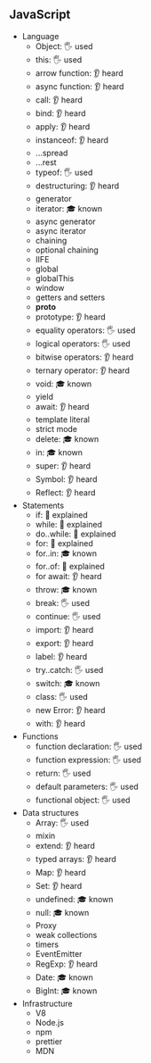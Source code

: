 ## JavaScript

- Language
  - Object: 🖐️ used
  - this: 🖐️ used
  - arrow function: 👂 heard
  - async function: 👂 heard
  - call: 👂 heard
  - bind: 👂 heard
  - apply: 👂 heard
  - instanceof: 👂 heard
  - ...spread
  - ...rest
  - typeof: 🖐️ used
  - destructuring: 👂 heard
  - generator
  - iterator: 🎓 known
  - async generator
  - async iterator
  - chaining
  - optional chaining
  - IIFE
  - global
  - globalThis
  - window
  - getters and setters
  - __proto__
  - prototype: 👂 heard
  - equality operators: 🖐️ used
  - logical operators: 🖐️ used
  - bitwise operators: 👂 heard
  - ternary operator: 👂 heard
  - void: 🎓 known
  - yield
  - await: 👂 heard
  - template literal
  - strict mode
  - delete: 🎓 known
  - in: 🎓 known
  - super: 👂 heard
  - Symbol: 👂 heard
  - Reflect: 👂 heard
- Statements
  - if: 🙋 explained 
  - while: 🙋 explained 
  - do..while: 🙋 explained 
  - for: 🙋 explained 
  - for..in: 🎓 known 
  - for..of: 🙋 explained 
  - for await: 👂 heard
  - throw: 🎓 known
  - break: 🖐️ used
  - continue: 🖐️ used
  - import: 👂 heard
  - export: 👂 heard
  - label: 👂 heard
  - try..catch: 🖐️ used
  - switch: 🎓 known
  - class: 🖐️ used
  - new Error: 👂 heard
  - with: 👂 heard
- Functions
  - function declaration: 🖐️ used
  - function expression: 🖐️ used
  - return: 🖐️ used
  - default parameters: 🖐️ used
  - functional object: 🖐️ used
- Data structures
  - Array: 🖐️ used
  - mixin
  - extend: 👂 heard
  - typed arrays: 👂 heard
  - Map: 👂 heard
  - Set: 👂 heard
  - undefined: 🎓 known
  - null: 🎓 known
  - Proxy
  - weak collections
  - timers
  - EventEmitter
  - RegExp: 👂 heard
  - Date: 🎓 known
  - BigInt: 🎓 known
- Infrastructure
  - V8
  - Node.js
  - npm
  - prettier
  - MDN
